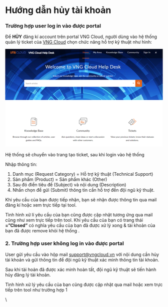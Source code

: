 # Hướng dẫn hủy tài khoản

###   **Trường hợp user log in vào được portal** 

Để **HỦY** đăng kí account trên portal VNG Cloud, người dùng vào hệ thống quản lý ticket của [VNG Cloud](https://helpdesk.vngcloud.vn/) chọn chức năng hỗ trợ kỹ thuật như hình:

![Image](https://github.com/vngcloud/docs/blob/main/Vietnamese/.gitbook/assets/image%20(525).png?raw=true)

Hệ thống sẽ chuyển vào trang tạo ticket, sau khi login vào hệ thống

Nhập thông tin:

1. Danh mục (Request Category) = Hỗ trợ kỹ thuật (Technical Support)
2. Sản phẩm (Product) = Sản phẩm khác (Other)
3. Sau đó điền tiêu đề (Subject) và nội dung (Description)
4. Nhấn chọn để gửi (Submit) thông tin cần hỗ trợ đến đội ngũ kỹ thuật.

Khi yêu cầu của bạn được tiếp nhận, bạn sẽ nhận được thông tin qua mail đăng kí hoặc xem trực tiếp tại tool.

Tình hình xử lí yêu cầu của bạn cũng được cập nhật tương ứng qua mail cũng như xem trực tiếp trên tool. Khi yêu cầu của bạn có trang thái **=”Closed”** có nghĩa yêu cầu của bạn đã được xử lý xong & tài khoản của bạn đã được remove khỏi hệ thống .

### **2.      Trường hợp user không log in vào được portal** 

User gửi yêu cầu vào hộp mail [support@vngcloud.vn](mailto:support@vngcloud.vn) với nội dung cần hủy tài khoản và gửi thông tin để đội ngũ kỹ thuật xác minh thông tin tài khoản.

Sau khi tài hoản đã được xác minh hoàn tất, đội ngũ kỹ thuật sẽ tiến hành hủy đăng lý tài khoản.

Tình hình xử lý yêu cầu của bạn cũng được cập nhật qua mail hoặc xem trực tiếp trên tool như trường hợp 1

\

